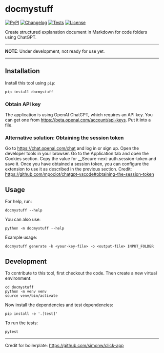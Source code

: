 # docmystuff

[![PyPI](https://img.shields.io/pypi/v/docmystuff.svg)](https://pypi.org/project/docmystuff/)
[![Changelog](https://img.shields.io/github/v/release/realbazso/docmystuff?include_prereleases&label=changelog)](https://github.com/realbazso/docmystuff/releases)
[![Tests](https://github.com/realbazso/docmystuff/workflows/Test/badge.svg)](https://github.com/realbazso/docmystuff/actions?query=workflow%3ATest)
[![License](https://img.shields.io/badge/license-Apache%202.0-blue.svg)](https://github.com/realbazso/docmystuff/blob/master/LICENSE)

Create structured explanation document in Markdown for code folders using ChatGPT.

---
**NOTE**: 
Under development, not ready for use yet.

---

## Installation

Install this tool using `pip`:

    pip install docmystuff

### Obtain API key

The application is using OpenAI ChatGPT, which requires an API key. You can get one from <https://beta.openai.com/account/api-keys>. Put it into a file.

### Alternative solution: Obtaining the session token

Go to <https://chat.openai.com/chat> and log in or sign up.
Open the developer tools in your browser.
Go to the Application tab and open the Cookies section.
Copy the value for __Secure-next-auth.session-token and save it.
Once you have obtained a session token, you can configure the extension to use it as described in the previous section.
Credit: <https://github.com/mpociot/chatgpt-vscode#obtaining-the-session-token>

## Usage

For help, run:

    docmystuff --help

You can also use:

    python -m docmystuff --help

Example usage:

    docmystuff generate -k <your-key-file> -o <output-file> INPUT_FOLDER

## Development

To contribute to this tool, first checkout the code. Then create a new virtual environment:

    cd docmystuff
    python -m venv venv
    source venv/bin/activate

Now install the dependencies and test dependencies:

    pip install -e '.[test]'

To run the tests:

    pytest

---

Credit for boilerplate: <https://github.com/simonw/click-app>

